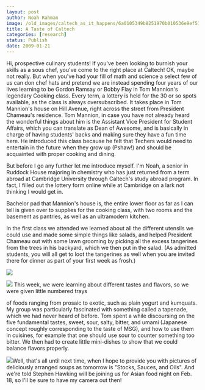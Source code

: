 ```yaml
---
layout: post
author: Noah Rahman
image: /old_images/caltech_as_it_happens/6a0105349b8251970b010536e9ef51970c.jpg
title: A Taste of Caltech
categories: [research]
status: Publish
date: 2009-01-21
---
```



Hi, prospective culinary students! If you've been looking to burnish your skills as a sous chef, you've come to the right place at Caltech!
OK, maybe not really. But when you've had your fill of math and science a select few of us can don chef hats and pretend we are instead spending four years of our lives learning to be Gordon Ramsay or Bobby Flay in Tom Mannion's legendary Cooking class. Every term, a lottery is held for the 30 or so spots available, as the class is always oversubscribed. It takes place in Tom Mannion's house on Hill Avenue, right across the street from President Chameau's residence. Tom Mannion, in case you have not already heard the wonderful things about him is the Assistant Vice President for Student Affairs, which you can translate as Dean of Awesome, and is basically in charge of having students' backs and making sure they have a fun time here. He introduced this class because he felt that Techers would need to entertain in the future when they grow up (Pshaw!) and should be acquainted with proper cooking and dining.

But before I go any further let me introduce myself. I'm Noah, a senior in Ruddock House majoring in chemistry who has just returned from a term abroad at Cambridge University through Caltech's study abroad program. In fact, I filled out the lottery form online while at Cambridge on a lark not thinking I would get in.

 
Bachelor pad that Mannion's house is, the entire lower floor as far as I can tell is given over to supplies for the cooking class, with two rooms and the basement as pantries, as well as an ultramodern kitchen.

In the first class we attended we learned about all the different utensils we could use and made some simple things like salads, and helped President Chameau out with some lawn grooming by picking all the excess tangerines from the trees in his backyard, which we then put in the salad. (As admitted students, you will all get to loot the tangerines as well when you are invited there for dinner as part of your first week as frosh.) 


![](/old_images/6a0105349b8251970b010536e9efc6970c.jpg) 


![](/old_images/caltech_as_it_happens/6a0105349b8251970b010536eb17da970c.jpg) This week, we were learning about different tastes and flavors, so we were given little numbered trays
 
 of foods ranging from prosaic to exotic, such as plain yogurt and kumquats. My group was particularly fascinated with something called a tapenade, which we had never heard of before. Tom spent a while discoursing on the five fundamental tastes, sweet, sour, salty, bitter, and umami (Japanese concept roughly corresponding to the taste of MSG), and how to use them in cuisines, for example that one should use sour to counter something too bitter. We then had to create little mini-dishes to show that we could balance flavors properly.


![](/old_images/caltech_as_it_happens/6a0105349b8251970b010536eb1965970c.jpg)Well, that's all until next time, when I hope to provide you with pictures of deliciously arranged soups as tomorrow is "Stocks, Sauces, and Oils". And we're told Stephen Hawking will be joining us for Asian food night on Feb. 18, so I'll be sure to have my camera out then!

